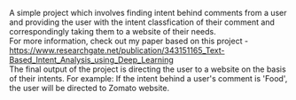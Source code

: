 A simple project which involves finding intent behind comments from a user and providing the user with the intent classfication of their comment and correspondingly taking them to a website of their needs.<br />
For more information, check out my paper based on this project - https://www.researchgate.net/publication/343151165_Text-Based_Intent_Analysis_using_Deep_Learning <br />
The final output of the project is directing the user to a website on the basis of their intents. For example: If the intent behind a user's comment is 'Food', the user will be directed to Zomato website.<br />
